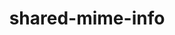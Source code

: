 ---
title: "shared-mime-info"
layout: cache
categories: [package, develop]
meta: {"versions": ["1.10"], "compilers": ["gcc@=11.4.0"], "oss": ["ubuntu22.04"], "platforms": ["linux"], "targets": ["x86_64_v3"], "stacks": ["e4s", "root"], "num_specs": 4, "num_specs_by_stack": {"e4s": 4, "root": 4}}
spec_details: [{"hash": "pq6vm5c6qwqfmfzfwia5cjm4osofqyfb", "compiler": "gcc@=11.4.0", "versions": ["1.10"], "os": "ubuntu22.04", "platform": "linux", "target": "x86_64_v3", "variants": ["build_system=autotools"], "stacks": ["e4s", "root"], "size": "-", "tarball": "https://binaries.spack.io/develop/build_cache/linux-ubuntu22.04-x86_64_v3/gcc-11.4.0/shared-mime-info-1.10/linux-ubuntu22.04-x86_64_v3-gcc-11.4.0-shared-mime-info-1.10-pq6vm5c6qwqfmfzfwia5cjm4osofqyfb.spack"}, {"hash": "y4nts5df7mnpwmw2lzr4ag2iopfi3bvf", "compiler": "gcc@=11.4.0", "versions": ["1.10"], "os": "ubuntu22.04", "platform": "linux", "target": "x86_64_v3", "variants": ["build_system=autotools"], "stacks": ["e4s", "root"], "size": "-", "tarball": "https://binaries.spack.io/develop/build_cache/linux-ubuntu22.04-x86_64_v3/gcc-11.4.0/shared-mime-info-1.10/linux-ubuntu22.04-x86_64_v3-gcc-11.4.0-shared-mime-info-1.10-y4nts5df7mnpwmw2lzr4ag2iopfi3bvf.spack"}, {"hash": "t5f3k3hhv2qadallir6e5jl67yhgt4at", "compiler": "gcc@=11.4.0", "versions": ["1.10"], "os": "ubuntu22.04", "platform": "linux", "target": "x86_64_v3", "variants": ["build_system=autotools"], "stacks": ["e4s", "root"], "size": "-", "tarball": "https://binaries.spack.io/develop/build_cache/linux-ubuntu22.04-x86_64_v3/gcc-11.4.0/shared-mime-info-1.10/linux-ubuntu22.04-x86_64_v3-gcc-11.4.0-shared-mime-info-1.10-t5f3k3hhv2qadallir6e5jl67yhgt4at.spack"}, {"hash": "3wvreian4untgnscg3doiqkui2bjdwzu", "compiler": "gcc@=11.4.0", "versions": ["1.10"], "os": "ubuntu22.04", "platform": "linux", "target": "x86_64_v3", "variants": ["build_system=autotools"], "stacks": ["e4s", "root"], "size": "-", "tarball": "https://binaries.spack.io/develop/build_cache/linux-ubuntu22.04-x86_64_v3/gcc-11.4.0/shared-mime-info-1.10/linux-ubuntu22.04-x86_64_v3-gcc-11.4.0-shared-mime-info-1.10-3wvreian4untgnscg3doiqkui2bjdwzu.spack"}]
---